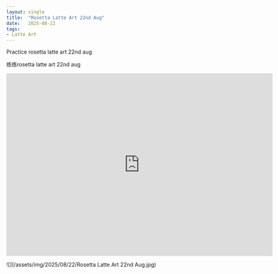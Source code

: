 ```yaml
---
layout: single
title:  "Rosetta Latte Art 22nd Aug"
date:   2025-08-22
tags:
- Latte Art
---
```


Practice rosetta latte art 22nd aug

练练rosetta latte art 22nd aug

<div class="embed-container">
  <iframe
      src="https://www.youtube.com/embed/QniGIAQA2tA"
      width="700"
      height="480"
      frameborder="0"
      allowfullscreen="true">
  </iframe>
</div>

![](/assets/img/2025/08/22/Rosetta Latte Art 22nd Aug.jpg)
